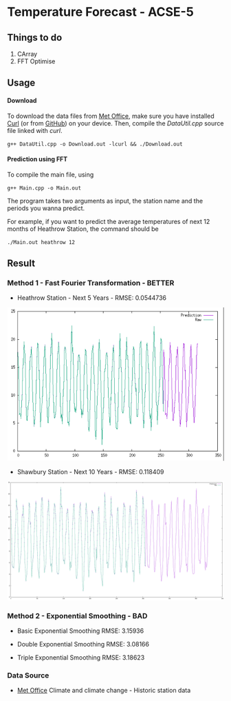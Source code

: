 # Temperature Forecast - ACSE-5

## Things to do

1. CArray
4. FFT Optimise

## Usage

#### Download

To download the data files from [Met Office](https://www.metoffice.gov.uk/), make sure you have installed [Curl](https://curl.haxx.se/) (or from [GitHub](https://github.com/curl/curl)) on your device. Then, compile the *DataUtil.cpp* source file linked with *curl*.
```
g++ DataUtil.cpp -o Download.out -lcurl && ./Download.out
```

#### Prediction using FFT

To compile the main file, using
```
g++ Main.cpp -o Main.out
 ```

The program takes two arguments as input, the station name and the periods you wanna predict.

For example, if you want to predict the average temperatures of next 12 months of Heathrow Station, the command should be
```
./Main.out heathrow 12
```

## Result

### Method 1 - Fast Fourier Transformation - BETTER

* Heathrow Station - Next 5 Years - RMSE: 0.0544736

![](Figures/Heathrow5Years.png)

* Shawbury Station - Next 10 Years - RMSE: 0.118409

![](Figures/Shawbury10Years.png)

### Method 2 - Exponential Smoothing - BAD

* Basic Exponential Smoothing   RMSE: 3.15936

* Double Exponential Smoothing   RMSE: 3.08166

* Triple Exponential Smoothing   RMSE: 3.18623

### Data Source

* [Met Office](https://www.metoffice.gov.uk/) Climate and climate change - Historic station data
